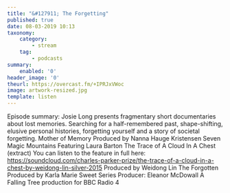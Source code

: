 ```yaml
---
title: "&#127911; The Forgetting"
published: true
date: 08-03-2019 10:13
taxonomy:
    category:
        - stream
    tag:
        - podcasts
summary:
    enabled: '0'
header_image: '0'
theurl: https://overcast.fm/+IPRJxVWoc
image: artwork-resized.jpg
template: listen
---
```

 
Episode summary: Josie Long presents fragmentary short documentaries about lost memories. Searching for a half-remembered past, shape-shifting, elusive personal histories, forgetting yourself and a story of societal forgetting. Mother of Memory Produced by Nanna Hauge Kristensen Seven Magic Mountains Featuring Laura Barton The Trace of A Cloud In A Chest (extract) You can listen to the feature in full here: https://soundcloud.com/charles-parker-prize/the-trace-of-a-cloud-in-a-chest-by-weidong-lin-silver-2015 Produced by Weidong Lin The Forgotten Produced by Karla Marie Sweet Series Producer: Eleanor McDowall A Falling Tree production for BBC Radio 4
